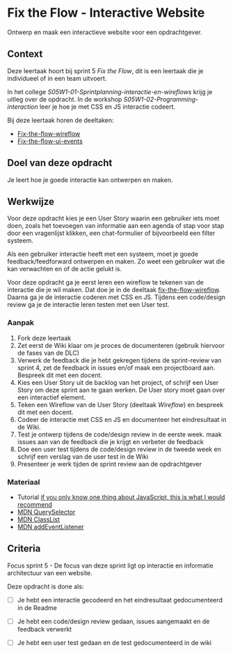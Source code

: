 
# Fix the Flow - Interactive Website

Ontwerp en maak een interactieve website voor een opdrachtgever.

## Context

Deze leertaak hoort bij sprint 5 _Fix the Flow_, dit is een leertaak die je individueel of in een team uitvoert.

In het college _S05W1-01-Sprintplanning-interactie-en-wireflows_ krijg je uitleg over de opdracht. In de workshop _S05W1-02-Programming-interaction_ leer je hoe je met CSS en JS interactie codeert.

Bij deze leertaak horen de deeltaken:
- [Fix-the-flow-wireflow](https://github.com/fdnd-task/fix-the-flow-wireflow)
- [Fix-the-flow-ui-events](https://github.com/fdnd-task/fix-the-flow-ui-events) 

## Doel van deze opdracht

Je leert hoe je goede interactie kan ontwerpen en maken. 

## Werkwijze

Voor deze opdracht kies je een User Story waarin een gebruiker iets moet doen, zoals het toevoegen van informatie aan een agenda of stap voor stap door een vragenlijst klikken, een chat-formulier of bijvoorbeeld een filter systeem. 

Als een gebruiker interactie heeft met een systeem, moet je goede feedback/feedforward ontwerpen en maken. Zo weet een gebruiker wat die kan verwachten en of de actie gelukt is. 

Voor deze opdracht ga je eerst leren een wireflow te tekenen van de interactie die je wil maken. Dat doe je in de deeltaak [fix-the-flow-wireflow](https://github.com/fdnd-task/fix-the-flow-wireflow). Daarna ga je de interactie coderen met CSS en JS. Tijdens een code/design review ga je de interactie leren testen met een User test. 

### Aanpak

1. Fork deze leertaak
2. Zet eerst de Wiki klaar om je proces de documenteren (gebruik hiervoor de fases van de DLC)
3. Verwerk de feedback die je hebt gekregen tijdens de sprint-review van sprint 4, zet de feedback in issues en/of maak een projectboard aan. Bespreek dit met een docent.
4. Kies een User Story uit de backlog van het project, of schrijf een User Story om deze sprint aan te gaan werken. De User story moet gaan over een interactief element.
6. Teken een Wireflow van de User Story (deeltaak _Wireflow_) en bespreek dit met een docent.
7. Codeer de interactie met CSS en JS en documenteer het eindresultaat in de Wiki. 
8. Test je ontwerp tijdens de code/design review in de eerste week. maak issues aan van de feedback die je krijgt en verbeter de feedback
9. Doe een user test tijdens de code/design review in de tweede week en schrijf een verslag van de user test in de Wiki 
10. Presenteer je werk tijden de sprint review aan de opdrachtgever

### Materiaal

- Tutorial  [if you only know one thing about JavaScript, this is what I would recommend](https://css-tricks.com/video-screencasts/150-hey-designers-know-one-thing-javascript-recommend/)
- [MDN QuerySelector](https://developer.mozilla.org/en-US/docs/Web/API/Document/querySelector)
- [MDN ClassList](https://developer.mozilla.org/en-US/docs/Web/API/Element/classList) 
- [MDN addEventListener](https://developer.mozilla.org/en-US/docs/Web/API/EventTarget/addEventListener)

## Criteria

Focus sprint 5 - De focus van deze sprint ligt op interactie en informatie architectuur van een website.

Deze opdracht is done als:

- [ ] Je hebt een interactie gecodeerd en het eindresultaat gedocumenteerd in de Readme
- [ ] Je hebt een code/design review gedaan, issues aangemaakt en de feedback verwerkt
- [ ] Je hebt een user test gedaan en de test gedocumenteerd in de wiki

